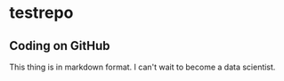 # testrepo

## Coding on GitHub

This thing is in markdown format.
I can't wait to become a data scientist.
